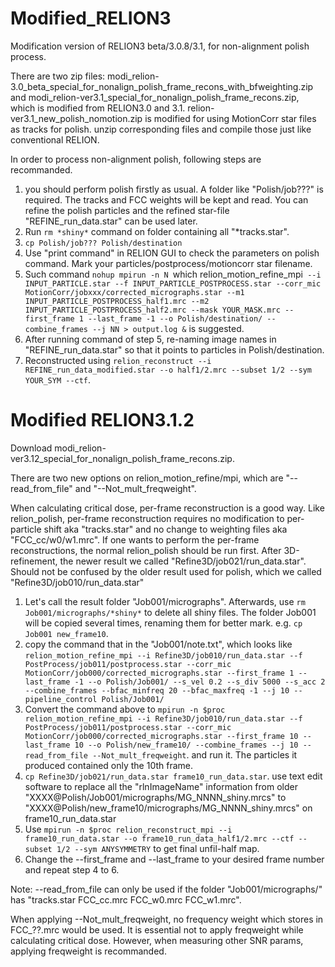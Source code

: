 # Modified_RELION3
Modification version of RELION3 beta/3.0.8/3.1, for non-alignment polish process.

There are two zip files: modi_relion-3.0_beta_special_for_nonalign_polish_frame_recons_with_bfweighting.zip and modi_relion-ver3.1_special_for_nonalign_polish_frame_recons.zip, which is modified from RELION3.0 and 3.1. relion-ver3.1_new_polish_nomotion.zip is modified for using MotionCorr star files as tracks for polish.
unzip corresponding files and compile those just like conventional RELION.

In order to process non-alignment polish, following steps are recommanded.
1. you should perform polish firstly as usual. A folder like "Polish/job???" is required. The tracks and FCC weights will be kept and read. You can refine the polish particles and the refined star-file "REFINE_run_data.star" can be used later.
2. Run `rm *shiny*` command on folder containing all "*tracks.star".
3. `cp Polish/job??? Polish/destination`
4. Use "print command" in RELION GUI to check the parameters on polish command. Mark your particles/postprocess/motioncorr star filename.
5. Such command `nohup mpirun -n N `which relion_motion_refine_mpi` --i INPUT_PARTICLE.star --f INPUT_PARTICLE_POSTPROCESS.star --corr_mic MotionCorr/jobxxx/corrected_micrographs.star --m1 INPUT_PARTICLE_POSTPROCESS_half1.mrc --m2 INPUT_PARTICLE_POSTPROCESS_half2.mrc --mask YOUR_MASK.mrc --first_frame 1 --last_frame -1 --o Polish/destination/ --combine_frames --j NN > output.log &` is suggested.
6. After running command of step 5, re-naming image names in "REFINE_run_data.star" so that it points to particles in Polish/destination.
7. Reconstructed using `relion_reconstruct --i REFINE_run_data_modified.star --o half1/2.mrc --subset 1/2 --sym YOUR_SYM --ctf`.

# Modified RELION3.1.2

Download modi_relion-ver3.12_special_for_nonalign_polish_frame_recons.zip.

There are two new options on relion_motion_refine/mpi, which are "--read_from_file" and "--Not_mult_freqweight".

When calculating critical dose, per-frame reconstruction is a good way. Like relion_polish, per-frame reconstruction requires no modification to per-particle shift aka "tracks.star" and no change to weighting files aka "FCC_cc/w0/w1.mrc". 
If one wants to perform the per-frame reconstructions, the normal relion_polish should be run first. After 3D-refinement, the newer result we called "Refine3D/job021/run_data.star". Should not be confused by the older result used for polish, which we called "Refine3D/job010/run_data.star"
1. Let's call the result folder "Job001/micrographs". Afterwards, use `rm Job001/micrographs/*shiny*` to delete all shiny files. The folder Job001 will be copied several times, renaming them for better mark. e.g. `cp Job001 new_frame10`.
3. copy the command that in the "Job001/note.txt", which looks like `relion_motion_refine_mpi --i Refine3D/job010/run_data.star --f PostProcess/job011/postprocess.star --corr_mic MotionCorr/job000/corrected_micrographs.star --first_frame 1 --last_frame -1 --o Polish/Job001/ --s_vel 0.2 --s_div 5000 --s_acc 2 --combine_frames --bfac_minfreq 20 --bfac_maxfreq -1 --j 10 --pipeline_control Polish/Job001/`
4. Convert the command above to `mpirun -n $proc relion_motion_refine_mpi --i Refine3D/job010/run_data.star --f PostProcess/job011/postprocess.star --corr_mic MotionCorr/job000/corrected_micrographs.star --first_frame 10 --last_frame 10 --o Polish/new_frame10/ --combine_frames --j 10 --read_from_file --Not_mult_freqweight`. and run it. The particles it produced contained only the 10th frame. 
5. `cp Refine3D/job021/run_data.star frame10_run_data.star`. use text edit software to replace all the "rlnImageName" information from older  "XXXX@Polish/Job001/micrographs/MG_NNNN_shiny.mrcs" to "XXXX@Polish/new_frame10/micrographs/MG_NNNN_shiny.mrcs" on frame10_run_data.star
6. Use `mpirun -n $proc relion_reconstruct_mpi --i frame10_run_data.star --o frame10_run_data_half1/2.mrc --ctf --subset 1/2 --sym ANYSYMMETRY` to get final unfil-half map.
7. Change the --first_frame and --last_frame to your desired frame number and repeat step 4 to 6.

Note: --read_from_file can only be used if the folder "Job001/micrographs/" has "tracks.star FCC_cc.mrc FCC_w0.mrc FCC_w1.mrc".

When applying --Not_mult_freqweight, no frequency weight which stores in FCC_??.mrc would be used. It is essential not to apply freqweight while calculating critical dose. However, when measuring other SNR params, applying freqweight is recommanded. 
